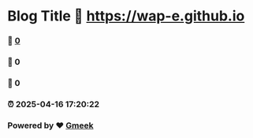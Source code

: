 # Blog Title :link: https://wap-e.github.io 
### :page_facing_up: [0](https://wap-e.github.io/tag.html) 
### :speech_balloon: 0 
### :hibiscus: 0 
### :alarm_clock: 2025-04-16 17:20:22 
### Powered by :heart: [Gmeek](https://github.com/Meekdai/Gmeek)
